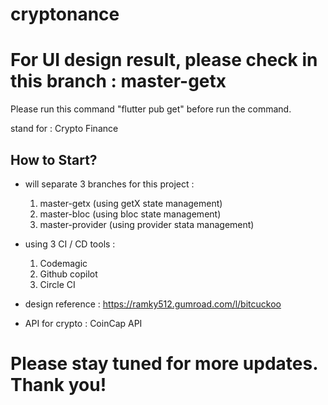 # cryptonance

# For UI design result, please check in this branch : master-getx

Please run this command "flutter pub get" before run the command.

stand for : Crypto Finance

## How to Start?

- will separate 3 branches for this project :
  1. master-getx (using getX state management)
  2. master-bloc (using bloc state management)
  3. master-provider (using provider stata management)
 
- using 3 CI / CD tools :
  1. Codemagic
  2. Github copilot
  3. Circle CI
 
- design reference : https://ramky512.gumroad.com/l/bitcuckoo
- API for crypto : CoinCap API

# Please stay tuned for more updates. Thank you!
